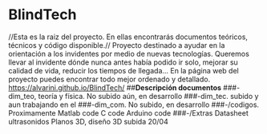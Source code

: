 # BlindTech
//Esta es la raiz del proyecto. En ellas encontrarás documentos teóricos, técnicos y código disponible.//
Proyecto destinado a ayudar en la orientación a los invidentes por medio de nuevas tecnologías. Queremos llevar al invidente dónde nunca antes había podido ir solo, mejorar su calidad de vida, reducir los tiempos de llegada... 
En la página web del proyecto puedes encontrar todo mejor ordenado y detallado.
https://alvarini.github.io/BlindTech/
##**Descripción documentos**
###-dim_teo, teoría y física. No subido aún, en desarrollo
###-dim_tec. subido y aun trabajando en el
###-dim_com. No subido, en desarrollo
###-/codigos. Proximamente
Matlab code
C code
Arduino code
###-/Extras
Datasheet ultrasonidos
Planos 3D, diseño 3D subida 20/04
